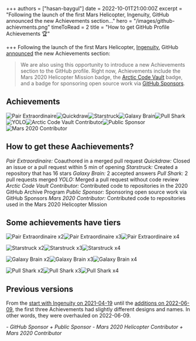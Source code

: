 +++
authors = ["hasan-baygul"]
date = 2022-10-01T21:00:00Z
excerpt = "Following the launch of the first Mars Helicopter, Ingenuity, GitHub announced the new Achievements section..."
hero = "/images/github-achievments.png"
timeToRead = 2
title = "How to get GitHub Profile Achievements 🏆"

+++
Following the launch of the first Mars Helicopter, [Ingenuity](https://en.wikipedia.org/wiki/Ingenuity_(helicopter)), GitHub [announced](https://github.blog/2021-04-19-open-source-goes-to-mars/) the new Achievements section: 

> We are also using this opportunity to introduce a new Achievements section to the GitHub profile. Right now, Achievements include the Mars 2020 Helicopter Mission badge, the [Arctic Code Vault](https://archiveprogram.github.com/arctic-vault/) badge, and a badge for sponsoring open source work via [GitHub Sponsors](https://github.com/sponsors).

## Achievements

![Pair Extraordinaire](https://raw.githubusercontent.com/Schweinepriester/github-profile-achievements/main/images/pair-extraordinaire-default.png "Pair Extraordinaire")![Quickdraw](https://raw.githubusercontent.com/Schweinepriester/github-profile-achievements/main/images/quickdraw-default.png "Quickdraw")![Starstruck](https://raw.githubusercontent.com/Schweinepriester/github-profile-achievements/main/images/starstruck-default.png "Starstruck")![Galaxy Brain	](https://raw.githubusercontent.com/Schweinepriester/github-profile-achievements/main/images/galaxy-brain-default.png "Galaxy Brain	")![Pull Shark	](https://raw.githubusercontent.com/Schweinepriester/github-profile-achievements/main/images/pull-shark-default.png "Pull Shark	")![YOLO](https://raw.githubusercontent.com/Schweinepriester/github-profile-achievements/main/images/yolo-default.png "YOLO")![Arctic Code Vault Contributor](https://raw.githubusercontent.com/Schweinepriester/github-profile-achievements/main/images/arctic-code-vault-contributor-default.png "Arctic Code Vault Contributor")![Public Sponsor](https://raw.githubusercontent.com/Schweinepriester/github-profile-achievements/main/images/public-sponsor-default.png "Public Sponsor")![Mars 2020 Contributor](https://raw.githubusercontent.com/Schweinepriester/github-profile-achievements/main/images/mars-2020-contributor-default.png "Mars 2020 Contributor")

## How to get these Aachievements?

_Pair Extraordinaire:_ Coauthored in a merged pull request
_Quickdraw:_ Closed an issue or a pull request within 5 min of opening
_Starstruck:_ Created a repository that has 16 stars
_Galaxy Brain:_ 2 accepted answers
_Pull Shark:_ 2 pull requests merged
_YOLO:_ Merged a pull request without code review
_Arctic Code Vault Contributor:_ Contributed code to repositories in the 2020 GitHub Archive Program
_Public Sponsor:_ Sponsoring open source work via GitHub Sponsors
_Mars 2020 Contributor:_ Contributed code to repositories used in the Mars 2020 Helicopter Mission

## Some achievements have tiers

![Pair Extraordinaire x2](https://raw.githubusercontent.com/Schweinepriester/github-profile-achievements/main/images/tiers/pair-extraordinaire-bronze.png "Pair Extraordinaire x2")![Pair Extraordinaire x3](https://raw.githubusercontent.com/Schweinepriester/github-profile-achievements/main/images/tiers/pair-extraordinaire-silver.png "Pair Extraordinaire x3")![Pair Extraordinaire x4](https://raw.githubusercontent.com/Schweinepriester/github-profile-achievements/main/images/tiers/pair-extraordinaire-gold.png "Pair Extraordinaire x4")

![Starstruck x2](https://raw.githubusercontent.com/Schweinepriester/github-profile-achievements/main/images/tiers/starstruck-bronze.png "Starstruck x2")![Starstruck x3](https://raw.githubusercontent.com/Schweinepriester/github-profile-achievements/main/images/tiers/starstruck-silver.png "Starstruck x3")![Starstruck x4	](https://raw.githubusercontent.com/Schweinepriester/github-profile-achievements/main/images/tiers/starstruck-gold.png "Starstruck x4	")

![Galaxy Brain x2	](https://raw.githubusercontent.com/Schweinepriester/github-profile-achievements/main/images/tiers/galaxy-brain-bronze.png "Galaxy Brain x2	")![Galaxy Brain x3	](https://raw.githubusercontent.com/Schweinepriester/github-profile-achievements/main/images/tiers/galaxy-brain-silver.png "Galaxy Brain x3	")![Galaxy Brain x4	](https://raw.githubusercontent.com/Schweinepriester/github-profile-achievements/main/images/tiers/galaxy-brain-gold.png "Galaxy Brain x4	")

![Pull Shark x2	](https://raw.githubusercontent.com/Schweinepriester/github-profile-achievements/main/images/tiers/pull-shark-bronze.png "Pull Shark x2	")![Pull Shark x3	](https://raw.githubusercontent.com/Schweinepriester/github-profile-achievements/main/images/tiers/pull-shark-silver.png "Pull Shark x3	")![Pull Shark x4	](https://raw.githubusercontent.com/Schweinepriester/github-profile-achievements/main/images/tiers/pull-shark-gold.png "Pull Shark x4	")

## Previous versions

From the [start with Ingenuity on 2021-04-19](https://github.blog/2021-04-19-open-source-goes-to-mars/) until the [additions on 2022-06-09](https://github.blog/2022-06-09-introducing-achievements-recognizing-the-many-stages-of-a-developers-coding-journey/), the first three Achievements had slightly different designs and names. In other words, they were overhauled on 2022-06-09.

_- GitHub Sponsor
\+ Public Sponsor
\- Mars 2020 Helicopter Contributor
\+ Mars 2020 Contributor_
